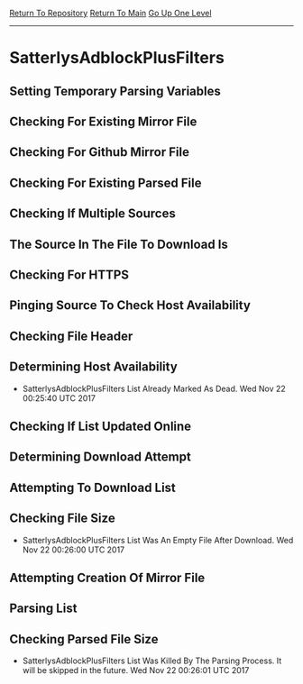 [Return To Repository](https://github.com/deathbybandaid/piholeparser/)
[Return To Main](https://github.com/deathbybandaid/piholeparser/blob/master/RecentRunLogs/Mainlog.md)
[Go Up One Level](https://github.com/deathbybandaid/piholeparser/blob/master/RecentRunLogs/TopLevelScripts/30-Processing-Blacklists.md)
____________________________________
# SatterlysAdblockPlusFilters
## Setting Temporary Parsing Variables
## Checking For Existing Mirror File
## Checking For Github Mirror File
## Checking For Existing Parsed File
## Checking If Multiple Sources
## The Source In The File To Download Is
## Checking For HTTPS
## Pinging Source To Check Host Availability
## Checking File Header
## Determining Host Availability
* SatterlysAdblockPlusFilters List Already Marked As Dead. Wed Nov 22 00:25:40 UTC 2017
## Checking If List Updated Online
## Determining Download Attempt
## Attempting To Download List
## Checking File Size
* SatterlysAdblockPlusFilters List Was An Empty File After Download. Wed Nov 22 00:26:00 UTC 2017
## Attempting Creation Of Mirror File
## Parsing List
## Checking Parsed File Size
* SatterlysAdblockPlusFilters List Was Killed By The Parsing Process. It will be skipped in the future. Wed Nov 22 00:26:01 UTC 2017
